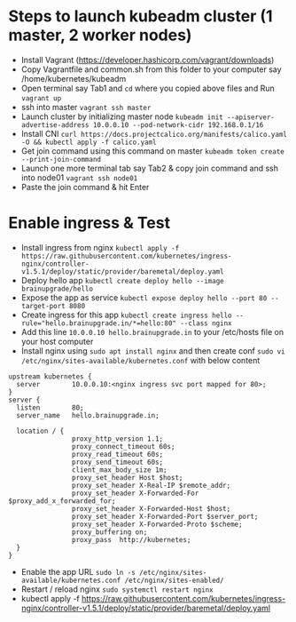 # Steps to launch kubeadm cluster (1 master, 2 worker nodes)
- Install Vagrant (https://developer.hashicorp.com/vagrant/downloads)
- Copy Vagrantfile and common.sh from this folder to your computer say /home/kubernetes/kubeadm
- Open terminal say Tab1 and `cd` where you copied above files and Run `vagrant up` 
- ssh into master `vagrant ssh master`
- Launch cluster by initializing master node
`kubeadm init --apiserver-advertise-address 10.0.0.10 --pod-network-cidr 192.168.0.1/16` 
- Install CNI `curl https://docs.projectcalico.org/manifests/calico.yaml -O && kubectl apply -f calico.yaml`
- Get join command using this command on master `kubeadm token create --print-join-command`
- Launch one more terminal tab say Tab2 & copy join command and ssh into node01  `vagrant ssh node01`
- Paste the join command & hit Enter 

# Enable ingress & Test 
- Install ingress from nginx `kubectl apply -f https://raw.githubusercontent.com/kubernetes/ingress-nginx/controller-v1.5.1/deploy/static/provider/baremetal/deploy.yaml`
- Deploy hello app `kubectl create deploy hello --image brainupgrade/hello`
- Expose the app as service `kubectl expose deploy hello --port 80 --target-port 8080`
- Create ingress for this app `kubectl create ingress hello --rule="hello.brainupgrade.in/*=hello:80" --class nginx`
- Add this line `10.0.0.10 hello.brainupgrade.in` to your /etc/hosts file on your host computer 
- Install nginx using `sudo apt install nginx` and then create conf `sudo vi /etc/nginx/sites-available/kubernetes.conf` with below content
```
upstream kubernetes {
  server        10.0.0.10:<nginx ingress svc port mapped for 80>;
}
server {
  listen        80;
  server_name   hello.brainupgrade.in;

  location / {
                proxy_http_version 1.1;
                proxy_connect_timeout 60s;
                proxy_read_timeout 60s;
                proxy_send_timeout 60s;
                client_max_body_size 1m;
                proxy_set_header Host $host;
                proxy_set_header X-Real-IP $remote_addr;
                proxy_set_header X-Forwarded-For $proxy_add_x_forwarded_for;
                proxy_set_header X-Forwarded-Host $host;
                proxy_set_header X-Forwarded-Port $server_port;
                proxy_set_header X-Forwarded-Proto $scheme;
                proxy_buffering on;
                proxy_pass  http://kubernetes;
  }
}
```
- Enable the app URL `sudo ln -s /etc/nginx/sites-available/kubernetes.conf /etc/nginx/sites-enabled/`
- Restart / reload nginx `sudo systemctl restart nginx`
- kubectl apply -f https://raw.githubusercontent.com/kubernetes/ingress-nginx/controller-v1.5.1/deploy/static/provider/baremetal/deploy.yaml